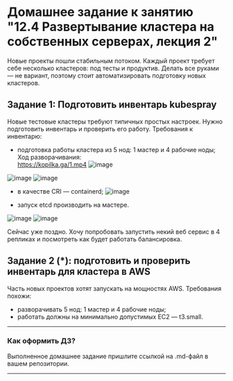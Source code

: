 # Домашнее задание к занятию "12.4 Развертывание кластера на собственных серверах, лекция 2"
Новые проекты пошли стабильным потоком. Каждый проект требует себе несколько кластеров: под тесты и продуктив. Делать все руками — не вариант, поэтому стоит автоматизировать подготовку новых кластеров.

## Задание 1: Подготовить инвентарь kubespray
Новые тестовые кластеры требуют типичных простых настроек. Нужно подготовить инвентарь и проверить его работу. Требования к инвентарю:
* подготовка работы кластера из 5 нод: 1 мастер и 4 рабочие ноды;
Ход разворачивания:  
https://kopilka.ga/1.mp4
 ![image](https://user-images.githubusercontent.com/30965391/153078244-a7ad55fd-f80d-455c-a1fa-14596686e896.png)

 ![image](https://user-images.githubusercontent.com/30965391/153075287-39050ff8-d4f4-4ce6-b42f-c1e0d224d697.png)
![image](https://user-images.githubusercontent.com/30965391/153078016-a78c3845-70c9-44b9-9d30-6f0d4b6a30a7.png)


* в качестве CRI — containerd;
 ![image](https://user-images.githubusercontent.com/30965391/153075403-db2e01ff-ccdd-4e51-bf77-d4a014809c1c.png)

* запуск etcd производить на мастере.

![image](https://user-images.githubusercontent.com/30965391/153077829-d2d54952-1200-4587-88f2-d10f19e38e8a.png)
![image](https://user-images.githubusercontent.com/30965391/153193219-8a098263-40b1-4eb9-9acd-95e98d3b390c.png)


Сейчас уже поздно. Хочу попробовать запустить некий веб сервис в 4 репликах и посмотреть как будет работать балансировка.


## Задание 2 (*): подготовить и проверить инвентарь для кластера в AWS
Часть новых проектов хотят запускать на мощностях AWS. Требования похожи:
* разворачивать 5 нод: 1 мастер и 4 рабочие ноды;
* работать должны на минимально допустимых EC2 — t3.small.

---

### Как оформить ДЗ?

Выполненное домашнее задание пришлите ссылкой на .md-файл в вашем репозитории.

---
